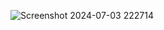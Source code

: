

![Screenshot 2024-07-03 222714](https://github.com/ArunJ03/my-day-timetable/assets/131673036/2eff84f4-280c-427c-985f-59f38ffd827e)
